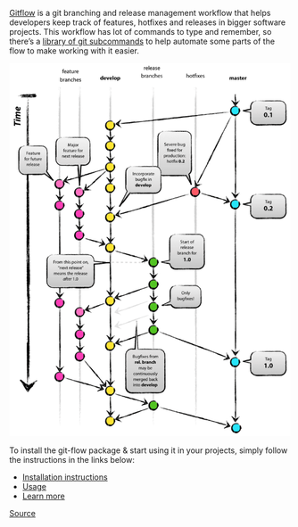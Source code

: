 <p>
    <a href="https://github.com/petervanderdoes/gitflow-avh" target="_blank">Gitflow</a> is a git branching and release management workflow that helps developers keep track of features, hotfixes and releases in bigger software projects. This workflow has lot of commands to type and remember, so there’s a <a href="https://github.com/petervanderdoes/gitflow-avh#git-flow-usage">library of git subcommands</a> to help automate some parts of the flow to make working with it easier.
</p>
<p class="mgt-10">
    <img src="./assets/img/posts/gitflow.png" alt="Gitflow" />
</p>
<p class="mgt-10">
    To install the git-flow package & start using it in your projects, simply follow the instructions in the links below:
</p>
<ul class="disc-list mgt-10">
    <li><a href="https://github.com/petervanderdoes/gitflow-avh/wiki/Installation">Installation instructions</a></li>
    <li><a href="https://github.com/petervanderdoes/gitflow-avh#git-flow-usage">Usage</a></li>
    <li><a href="https://nvie.com/posts/a-successful-git-branching-model/">Learn more</a></li>
</ul>
<p class="mgt-10">
    <a href="https://jeffkreeftmeijer.com/git-flow/">Source</a>
</p>